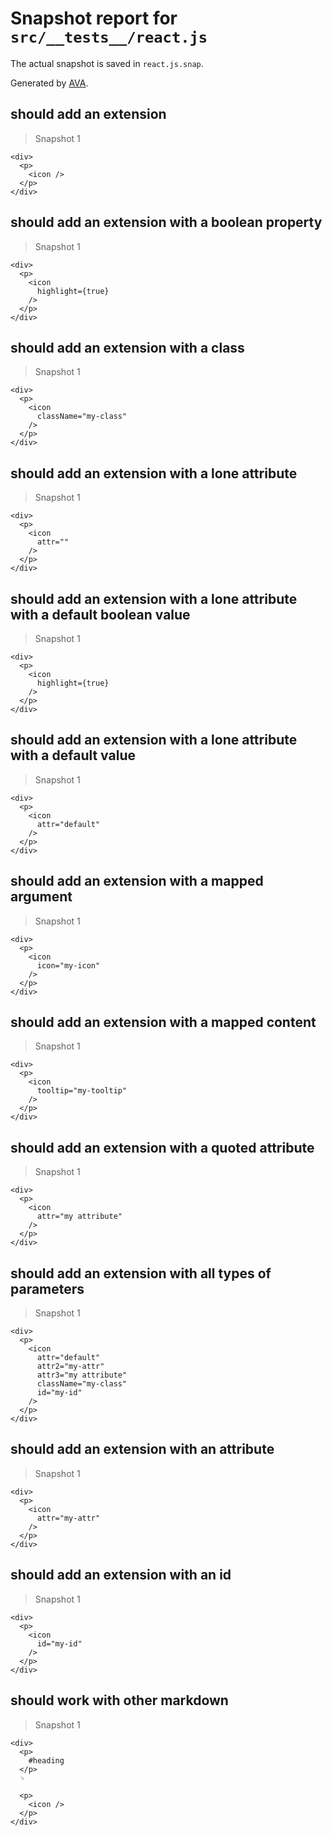 # Snapshot report for `src/__tests__/react.js`

The actual snapshot is saved in `react.js.snap`.

Generated by [AVA](https://ava.li).

## should add an extension

> Snapshot 1

    <div>
      <p>
        <icon />
      </p>
    </div>

## should add an extension with a boolean property

> Snapshot 1

    <div>
      <p>
        <icon
          highlight={true}
        />
      </p>
    </div>

## should add an extension with a class

> Snapshot 1

    <div>
      <p>
        <icon
          className="my-class"
        />
      </p>
    </div>

## should add an extension with a lone attribute

> Snapshot 1

    <div>
      <p>
        <icon
          attr=""
        />
      </p>
    </div>

## should add an extension with a lone attribute with a default boolean value

> Snapshot 1

    <div>
      <p>
        <icon
          highlight={true}
        />
      </p>
    </div>

## should add an extension with a lone attribute with a default value

> Snapshot 1

    <div>
      <p>
        <icon
          attr="default"
        />
      </p>
    </div>

## should add an extension with a mapped argument

> Snapshot 1

    <div>
      <p>
        <icon
          icon="my-icon"
        />
      </p>
    </div>

## should add an extension with a mapped content

> Snapshot 1

    <div>
      <p>
        <icon
          tooltip="my-tooltip"
        />
      </p>
    </div>

## should add an extension with a quoted attribute

> Snapshot 1

    <div>
      <p>
        <icon
          attr="my attribute"
        />
      </p>
    </div>

## should add an extension with all types of parameters

> Snapshot 1

    <div>
      <p>
        <icon
          attr="default"
          attr2="my-attr"
          attr3="my attribute"
          className="my-class"
          id="my-id"
        />
      </p>
    </div>

## should add an extension with an attribute

> Snapshot 1

    <div>
      <p>
        <icon
          attr="my-attr"
        />
      </p>
    </div>

## should add an extension with an id

> Snapshot 1

    <div>
      <p>
        <icon
          id="my-id"
        />
      </p>
    </div>

## should work with other markdown

> Snapshot 1

    <div>
      <p>
        #heading
      </p>
      ␊
  
      <p>
        <icon />
      </p>
    </div>
